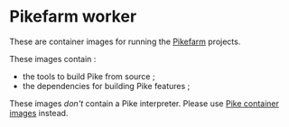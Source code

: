 # Pikefarm worker

These are container images for running the [Pikefarm](http://pike.lysator.liu.se/development/pikefarm/) projects.

These images contain :

* the tools to build Pike from source ;
* the dependencies for building Pike features ;

These images *don't* contain a Pike interpreter. Please use [Pike container images](https://hub.docker.com/r/bertrandlupart/pike) instead.
